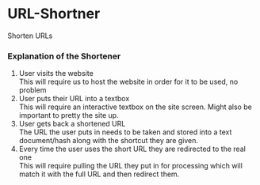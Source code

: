 # URL-Shortner
Shorten URLs

### Explanation of the Shortener  
1) User visits the website  
        This will require us to host the website in order for it to be used, no problem
2) User puts their URL into a textbox  
        This will require an interactive textbox on the site screen. Might also be important to pretty the site up.
3) User gets back a shortened URL  
        The URL the user puts in needs to be taken and stored into a text document/hash along with the shortcut they are given.
4) Every time the user uses the short URL they are redirected to the real one  
        This will require pulling the URL they put in for processing which will match it with the full URL and then redirect them.
